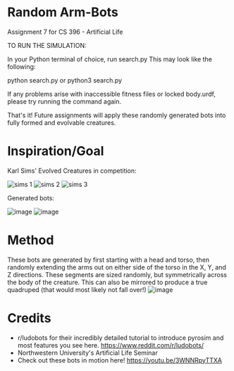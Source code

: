 # Random Arm-Bots
Assignment 7 for CS 396 - Artificial Life

TO RUN THE SIMULATION:

In your Python terminal of choice, run search.py
This may look like the following:

python search.py
or python3 search.py

If any problems arise with inaccessible fitness files or locked body.urdf, please try running the command again.

That's it! Future assignments will apply these randomly generated bots into fully formed and evolvable creatures.

# Inspiration/Goal
Karl Sims' Evolved Creatures in competition:

![sims 1](https://user-images.githubusercontent.com/91085742/220190536-c142535f-b737-46b3-b837-d8c112a1107e.jpg)
![sims 2](https://user-images.githubusercontent.com/91085742/220190493-56745a34-700f-4147-a13d-ff79b7fda5b2.jpg)
![sims 3](https://user-images.githubusercontent.com/91085742/220190503-114b7c2a-8aa6-4c5a-97ee-ce1cfe636143.jpg)

Generated bots:

![image](https://user-images.githubusercontent.com/91085742/220190664-ca4085d6-d662-40a3-a9fd-3980f98c7017.png)
![image](https://user-images.githubusercontent.com/91085742/220190749-1451aa57-6dc3-48a8-adbb-7ffc0ba27574.png)

# Method
These bots are generated by first starting with a head and torso, then randomly extending the arms out on either side of the torso in the X, Y, and Z directions. These segments are sized randomly, but symmetrically across the body of the creature. This can also be mirrored to produce a true quadruped (that would most likely not fall over!)
![image](https://user-images.githubusercontent.com/91085742/220191065-f946c067-9e45-4854-b10b-c587afbbbcb1.png)

# Credits
 - r/ludobots for their incredibly detailed tutorial to introduce pyrosim and most features you see here. https://www.reddit.com/r/ludobots/
 - Northwestern University's Artificial Life Seminar
 - Check out these bots in motion here! https://youtu.be/3WNNRpyTTXA
